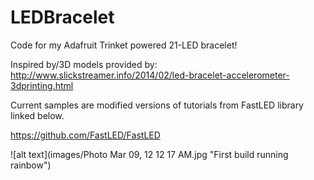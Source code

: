 # LEDBracelet
Code for my Adafruit Trinket powered 21-LED bracelet!

Inspired by/3D models provided by: http://www.slickstreamer.info/2014/02/led-bracelet-accelerometer-3dprinting.html

Current samples are modified versions of tutorials from FastLED library linked below.

https://github.com/FastLED/FastLED

![alt text](images/Photo Mar 09, 12 12 17 AM.jpg "First build running rainbow")
